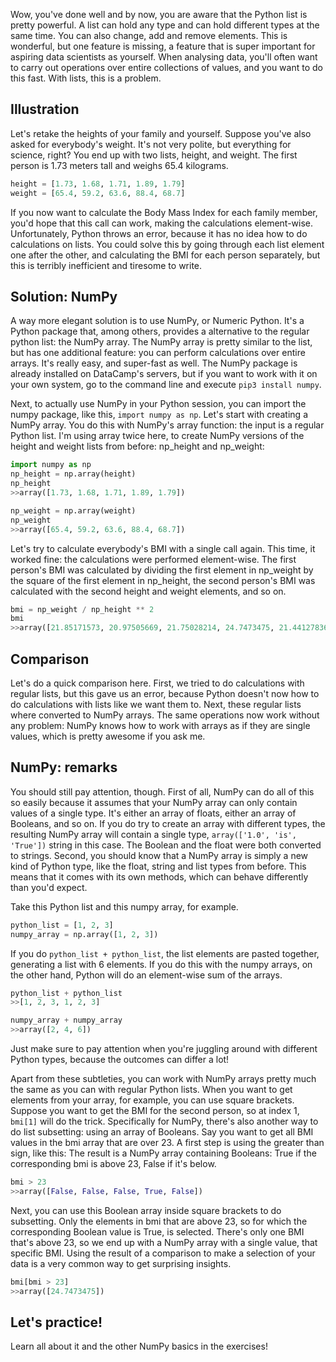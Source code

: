 Wow, you've done well and by now, you are aware that the Python list is pretty powerful. A list can hold any type and can hold different types at the same time. You can also change, add and remove elements. This is wonderful, but one feature is missing, a feature that is super important for aspiring data scientists as yourself. When analysing data, you'll often want to carry out operations over entire collections of values, and you want to do this fast. With lists, this is a problem.
## Illustration
Let's retake the heights of your family and yourself. Suppose you've also asked for everybody's weight. It's not very polite, but everything for science, right? You end up with two lists, height, and weight. The first person is 1.73 meters tall and weighs 65.4 kilograms. 
```Python
height = [1.73, 1.68, 1.71, 1.89, 1.79]
weight = [65.4, 59.2, 63.6, 88.4, 68.7]
```
If you now want to calculate the Body Mass Index for each family member, you'd hope that this call can work, making the calculations element-wise. Unfortunately, Python throws an error, because it has no idea how to do calculations on lists. You could solve this by going through each list element one after the other, and calculating the BMI for each person separately, but this is terribly inefficient and tiresome to write.
## Solution: NumPy
A way more elegant solution is to use NumPy, or Numeric Python. It's a Python package that, among others, provides a alternative to the regular python list: the NumPy array. The NumPy array is pretty similar to the list, but has one additional feature: you can perform calculations over entire arrays. It's really easy, and super-fast as well. The NumPy package is already installed on DataCamp's servers, but if you want to work with it on your own system, go to the command line and execute `pip3 install numpy`. 

Next, to actually use NumPy in your Python session, you can import the numpy package, like this, `import numpy as np`. Let's start with creating a NumPy array. You do this with NumPy's array function: the input is a regular Python list. I'm using array twice here, to create NumPy versions of the height and weight lists from before: np_height and np_weight: 
```Python
import numpy as np
np_height = np.array(height)
np_height
>>array([1.73, 1.68, 1.71, 1.89, 1.79])

np_weight = np.array(weight)
np_weight
>>array([65.4, 59.2, 63.6, 88.4, 68.7])
```
Let's try to calculate everybody's BMI with a single call again. This time, it worked fine: the calculations were performed element-wise. The first person's BMI was calculated by dividing the first element in np_weight by the square of the first element in np_height, the second person's BMI was calculated with the second height and weight elements, and so on.
```Python
bmi = np_weight / np_height ** 2
bmi
>>array([21.85171573, 20.97505669, 21.75028214, 24.7473475, 21.44127836])
```
## Comparison
Let's do a quick comparison here. First, we tried to do calculations with regular lists, but this gave us an error, because Python doesn't now how to do calculations with lists like we want them to. Next, these regular lists where converted to NumPy arrays. The same operations now work without any problem: NumPy knows how to work with arrays as if they are single values, which is pretty awesome if you ask me.
## NumPy: remarks
You should still pay attention, though. First of all, NumPy can do all of this so easily because it assumes that your NumPy array can only contain values of a single type. It's either an array of floats, either an array of Booleans, and so on. If you do try to create an array with different types, the resulting NumPy array will contain a single type, `array(['1.0', 'is', 'True'])` string in this case. The Boolean and the float were both converted to strings. Second, you should know that a NumPy array is simply a new kind of Python type, like the float, string and list types from before. This means that it comes with its own methods, which can behave differently than you'd expect.

Take this Python list and this numpy array, for example. 
```Python
python_list = [1, 2, 3]
numpy_array = np.array([1, 2, 3])
```
If you do `python_list + python_list`, the list elements are pasted together, generating a list with 6 elements. If you do this with the numpy arrays, on the other hand, Python will do an element-wise sum of the arrays. 
```Python
python_list + python_list
>>[1, 2, 3, 1, 2, 3]

numpy_array + numpy_array
>>array([2, 4, 6])
```
Just make sure to pay attention when you're juggling around with different Python types, because the outcomes can differ a lot! 

Apart from these subtleties, you can work with NumPy arrays pretty much the same as you can with regular Python lists. When you want to get elements from your array, for example, you can use square brackets. Suppose you want to get the BMI for the second person, so at index 1, `bmi[1]` will do the trick. Specifically for NumPy, there's also another way to do list subsetting: using an array of Booleans. Say you want to get all BMI values in the bmi array that are over 23. A first step is using the greater than sign, like this: The result is a NumPy array containing Booleans: True if the corresponding bmi is above 23, False if it's below. 
```Python
bmi > 23
>>array([False, False, False, True, False])
```
Next, you can use this Boolean array inside square brackets to do subsetting. Only the elements in bmi that are above 23, so for which the corresponding Boolean value is True, is selected. There's only one BMI that's above 23, so we end up with a NumPy array with a single value, that specific BMI. Using the result of a comparison to make a selection of your data is a very common way to get surprising insights.
```Python
bmi[bmi > 23]
>>array([24.7473475])
```
## Let's practice!
Learn all about it and the other NumPy basics in the exercises!